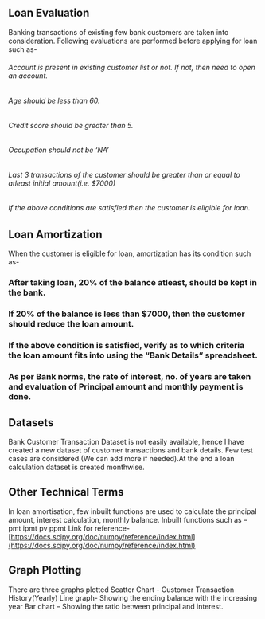 ## Loan Evaluation
Banking transactions of existing few bank customers are taken into consideration.
Following evaluations are performed before applying for loan such as-
###### Account is present in existing customer list or not. If not, then need to open an account.
###### Age should be less than 60.
###### Credit score should be greater than 5.
###### Occupation should not be ‘NA’
###### Last 3 transactions of the customer should be greater than or equal to atleast initial amount(i.e. $7000)
###### If the above conditions are satisfied then the customer is eligible for loan.

## Loan Amortization
When the customer is eligible for loan, amortization has its condition such as-
### After taking loan, 20% of the balance atleast, should be kept in the bank.
### If 20% of the balance is less than $7000, then the customer should reduce the loan amount.
### If the above condition is satisfied, verify as to which criteria the loan amount fits into using the “Bank Details” spreadsheet.
### As per Bank norms, the rate of interest, no. of years are taken and evaluation of Principal amount and monthly payment is done.

## Datasets
Bank Customer Transaction Dataset is not easily available, hence I have created a new dataset of customer transactions and bank details.
Few test cases are considered.(We can add more if needed).At the end a loan calculation dataset is created monthwise.

## Other Technical Terms
In loan amortisation, few inbuilt functions are used to calculate the principal amount, interest calculation, monthly balance.
Inbuilt functions such as –
pmt
ipmt
pv
ppmt
Link for reference-[https://docs.scipy.org/doc/numpy/reference/index.html](https://docs.scipy.org/doc/numpy/reference/index.html)

## Graph Plotting
There are three graphs plotted
Scatter Chart - Customer Transaction History(Yearly)
Line graph- Showing the ending balance with the increasing year
Bar chart – Showing the ratio between principal and interest. 

